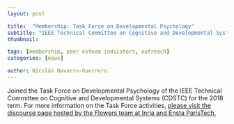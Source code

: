 ```yaml
---
layout: post

title:  "Membership: Task Force on Developmental Psychology"
subtitle: "IEEE Technical Committee on Cognitive and Developmental Systems (CDSTC)"
thumbnail: 

tags: [membership, peer esteem indicators, outreach]
categories: [news]

author: Nicolás Navarro-Guerrero
---
```


Joined the Task Force on Developmental Psychology of the IEEE Technical Committee on Cognitive and Developmental Systems (CDSTC) for the 2018 term. For more information on the Task Force activities, <a href="https://openlab-flowers.inria.fr/t/cds-tc-task-force-on-developmental-psychology" target="_blank">please visit the discourse page hosted by the Flowers team at Inria and Ensta ParisTech.</a>

<!--more-->

